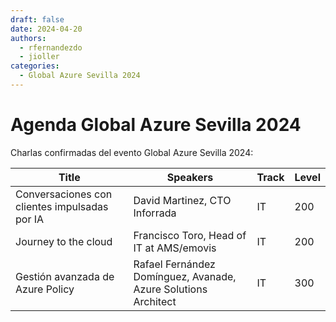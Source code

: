 ```yaml
---
draft: false
date: 2024-04-20
authors:
  - rfernandezdo
  - jioller
categories:
  - Global Azure Sevilla 2024
---
```


# Agenda Global Azure Sevilla 2024 

Charlas confirmadas del evento Global Azure Sevilla 2024:

| Title | Speakers | Track | Level | 
| --- | --- | --- | --- |
| Conversaciones con clientes impulsadas por IA	| David Martinez, CTO Inforrada | IT | 200 |
| Journey to the cloud	| Francisco Toro, Head of IT at AMS/emovis | IT | 200 |
| Gestión avanzada de Azure Policy	| Rafael Fernández Domínguez, Avanade, Azure Solutions Architect | IT | 300 |

